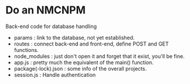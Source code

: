 ﻿# Do an NMCNPM

Back-end code for database handling
 - params               :   link to the database, not yet established.
 - routes               :   connect back-end and front-end, define POST and GET functions.
 - node_modules         :   just don't open it and forget that it exist, you'll be fine.
 - app.js               :   pretty much the equivalent of the main() function.
 - package(-lock).json  :   some info of the overall projects.
 - session.js           :   Handle authentication
